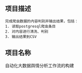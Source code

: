 
## 项目描述

    完成爬虫数据的内容判别并输出结果，包括：
    1. 读取postgresql爬虫条目
    2. 对内容进行清洗、判别
    3. 输出结果到CSV



## 项目名称
自动化大数据舆情分析工作流的构建


